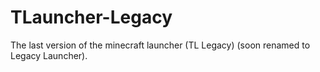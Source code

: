 # TLauncher-Legacy
The last version of the minecraft launcher (TL Legacy) (soon renamed to Legacy Launcher). 